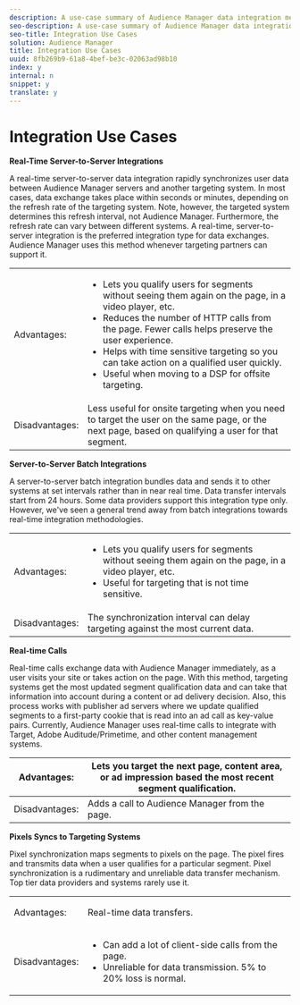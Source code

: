 ```yaml
---
description: A use-case summary of Audience Manager data integration methods along with the advantages and disadvantages of each.
seo-description: A use-case summary of Audience Manager data integration methods along with the advantages and disadvantages of each.
seo-title: Integration Use Cases
solution: Audience Manager
title: Integration Use Cases
uuid: 8fb269b9-61a8-4bef-be3c-02063ad98b10
index: y
internal: n
snippet: y
translate: y
---
```


# Integration Use Cases

**Real-Time Server-to-Server Integrations** 

A real-time server-to-server data integration rapidly synchronizes user data between Audience Manager servers and another targeting system. In most cases, data exchange takes place within seconds or minutes, depending on the refresh rate of the targeting system. Note, however, the targeted system determines this refresh interval, not Audience Manager. Furthermore, the refresh rate can vary between different systems. A real-time, server-to-server integration is the preferred integration type for data exchanges. Audience Manager uses this method whenever targeting partners can support it. 


<table id="simpletable_5307DEC378E5486CB92A354287F33AD8"> 
 <tr class="strow">
  <td class="stentry"> <p>Advantages: </p></td>
  <td class="stentry"> 
   <ul id="ul_F251AFF8A2FA49D0849E36D7FAE87DE7"> 
    <li id="li_1737EBB1AD8844BD87E736BB4D8080EF">Lets you qualify users for segments without seeing them again on the page, in a video player, etc. </li> 
    <li id="li_1C1F346CB7BD40508AA5A6918C6B8514"> Reduces the number of HTTP calls from the page. Fewer calls helps preserve the user experience. </li> 
    <li id="li_046BF4568B104F53A0E5372568C957CD">Helps with time sensitive targeting so you can take action on a qualified user quickly. </li> 
    <li id="li_70F7AB19AC5D4A9AB80216A2B05163B8">Useful when moving to a DSP for offsite targeting. </li> 
   </ul></td> 
 </tr> 
 <tr class="strow">
  <td class="stentry"> Disadvantages:</td>
  <td class="stentry"> Less useful for onsite targeting when you need to target the user on the same page, or the next page, based on qualifying a user for that segment.</td> 
 </tr> 
</table>



**Server-to-Server Batch Integrations** 

A server-to-server batch integration bundles data and sends it to other systems at set intervals rather than in near real time. Data transfer intervals start from 24 hours. Some data providers support this integration type only. However, we've seen a general trend away from batch integrations towards real-time integration methodologies. 


<table id="simpletable_6878241639114DE68E61A251486C6317"> 
 <tr class="strow">
  <td class="stentry"> <p>Advantages: </p></td>
  <td class="stentry"> 
   <ul id="ul_1E9B48B06E764D3AB6F2D702EB4922DC"> 
    <li id="li_1CF0E018660347B3A5AF79160F74FBDB">Lets you qualify users for segments without seeing them again on the page, in a video player, etc. </li> 
    <li id="li_B6A9DF9C0D8B44A48F032F2FDB5B3956">Useful for targeting that is not time sensitive. </li> 
   </ul></td> 
 </tr> 
 <tr class="strow">
  <td class="stentry"> Disadvantages:</td>
  <td class="stentry"> The synchronization interval can delay targeting against the most current data.</td> 
 </tr> 
</table>



**Real-time Calls** 

Real-time calls exchange data with Audience Manager immediately, as a user visits your site or takes action on the page. With this method, targeting systems get the most updated segment qualification data and can take that information into account during a content or ad delivery decision. Also, this process works with publisher ad servers where we update qualified segments to a first-party cookie that is read into an ad call as key-value pairs. Currently, Audience Manager uses real-time calls to integrate with Target, Adobe Auditude/Primetime, and other content management systems. 


|  Advantages: | Lets you target the next page, content area, or ad impression based the most recent segment qualification. |
|---|---|
|  Disadvantages: | Adds a call to Audience Manager from the page. |



**Pixels Syncs to Targeting Systems** 

Pixel synchronization maps segments to pixels on the page. The pixel fires and transmits data when a user qualifies for a particular segment. Pixel synchronization is a rudimentary and unreliable data transfer mechanism. Top tier data providers and systems rarely use it. 
<table id="simpletable_39E4CD139CCF4417842AA28CDFFB6EB1"> 
 <tr class="strow">
  <td class="stentry"> <p>Advantages: </p></td>
  <td class="stentry"> <p> Real-time data transfers. </p></td> 
 </tr> 
 <tr class="strow">
  <td class="stentry"> <p>Disadvantages: </p></td>
  <td class="stentry"> 
   <ul id="ul_5217EDC82434401493C2C96823C068E9"> 
    <li id="li_26EB0458CA1844908C005A47F55E50AC">Can add a lot of client-side calls from the page. </li> 
    <li id="li_CD91F3DC92F2429293787D61506E5E04">Unreliable for data transmission. 5% to 20% loss is normal. </li> 
   </ul></td> 
 </tr> 
</table>


